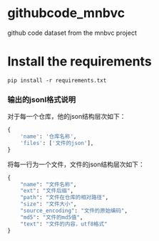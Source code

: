 # githubcode_mnbvc
github code dataset from the mnbvc project

# Install the requirements
```
pip install -r requirements.txt
```


### 输出的jsonl格式说明

对于每一个仓库，他的json结构层次如下：

```python
{
    'name': '仓库名称',
    'files': ['文件的json'],
}
```

将每一行为一个文件，文件的json结构层次如下：

```python
{
    "name": "文件名称",
    "ext": "文件后缀",
    "path": "文件在仓库的相对路径",
    "size": "文件大小",
    "source_encoding": "文件的原始编码",
    "md5": "文件的md5值",
    "text": "文件的内容，utf8格式"
}
```
